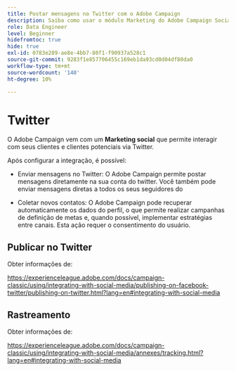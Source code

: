 ```yaml
---
title: Postar mensagens no Twitter com o Adobe Campaign
description: Saiba como usar o módulo Marketing do Adobe Campaign Social para postar mensagens no Twitter e coletar dados de contato
role: Data Engineer
level: Beginner
hidefromtoc: true
hide: true
exl-id: 0783e289-ae8e-4bb7-80f1-f90937a528c1
source-git-commit: 9283f1e857706455c169eb1da93cd0d04df80da0
workflow-type: tm+mt
source-wordcount: '140'
ht-degree: 10%

---
```


# Twitter

O Adobe Campaign vem com um **Marketing social** que permite interagir com seus clientes e clientes potenciais via Twitter.

Após configurar a integração, é possível:

* Enviar mensagens no Twitter: O Adobe Campaign permite postar mensagens diretamente na sua conta do twitter. Você também pode enviar mensagens diretas a todos os seus seguidores do 

* Coletar novos contatos: O Adobe Campaign pode recuperar automaticamente os dados do perfil, o que permite realizar campanhas de definição de metas e, quando possível, implementar estratégias entre canais. Esta ação requer o consentimento do usuário.


## Publicar no Twitter

Obter informações de:

https://experienceleague.adobe.com/docs/campaign-classic/using/integrating-with-social-media/publishing-on-facebook-twitter/publishing-on-twitter.html?lang=en#integrating-with-social-media


## Rastreamento

Obter informações de:

https://experienceleague.adobe.com/docs/campaign-classic/using/integrating-with-social-media/annexes/tracking.html?lang=en#integrating-with-social-media
